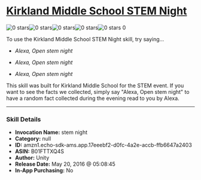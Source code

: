 # [Kirkland Middle School STEM Night](http://alexa.amazon.com/#skills/amzn1.echo-sdk-ams.app.17eeebf2-d0fc-4a2e-accb-ffb6647a2403)
![0 stars](../../images/ic_star_border_black_18dp_1x.png)![0 stars](../../images/ic_star_border_black_18dp_1x.png)![0 stars](../../images/ic_star_border_black_18dp_1x.png)![0 stars](../../images/ic_star_border_black_18dp_1x.png)![0 stars](../../images/ic_star_border_black_18dp_1x.png) 0

To use the Kirkland Middle School STEM Night skill, try saying...

* *Alexa, Open stem night*

* *Alexa, Open stem night*

* *Alexa, Open stem night*

This skill was built for Kirkland Middle School for the STEM event. If you want to see the facts we collected, simply say "Alexa, Open stem night" to have a random fact collected during the evening read to you by Alexa.

***

### Skill Details

* **Invocation Name:** stem night
* **Category:** null
* **ID:** amzn1.echo-sdk-ams.app.17eeebf2-d0fc-4a2e-accb-ffb6647a2403
* **ASIN:** B01FTTXQ4S
* **Author:** Unity
* **Release Date:** May 20, 2016 @ 05:08:45
* **In-App Purchasing:** No
